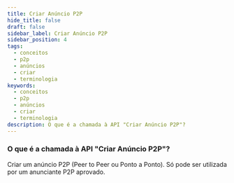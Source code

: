 ```yaml
---
title: Criar Anúncio P2P
hide_title: false
draft: false
sidebar_label: Criar Anúncio P2P
sidebar_position: 4
tags:
  - conceitos
  - p2p
  - anúncios
  - criar
  - terminologia
keywords:
  - conceitos
  - p2p
  - anúncios
  - criar
  - terminologia
description: O que é a chamada à API "Criar Anúncio P2P"?
---
```


### O que é a chamada à API "Criar Anúncio P2P"?

Criar um anúncio P2P (Peer to Peer ou Ponto a Ponto). Só pode ser utilizada por um anunciante P2P aprovado.
